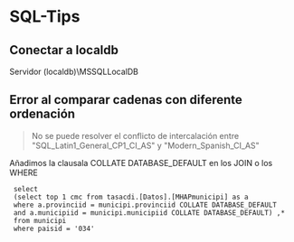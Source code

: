 # SQL-Tips
## Conectar a localdb

Servidor (localdb)\MSSQLLocalDB

## Error al comparar cadenas con diferente ordenación

> No se puede resolver el conflicto de intercalación entre "SQL_Latin1_General_CP1_CI_AS" y "Modern_Spanish_CI_AS" 

Añadimos la clausala COLLATE DATABASE_DEFAULT en los JOIN o los WHERE

``` [SQL]
 select
 (select top 1 cmc from tasacdi.[Datos].[MHAPmunicipi] as a
 where a.provinciid = municipi.provinciid COLLATE DATABASE_DEFAULT 
 and a.municipiid = municipi.municipiid COLLATE DATABASE_DEFAULT) ,*
 from municipi
 where paisid = '034' 


